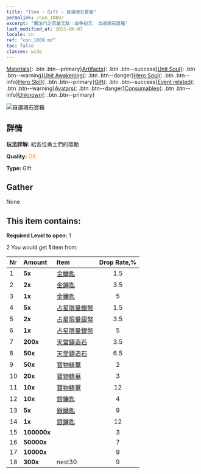 ```yaml
---
title: "Item - Gift - 自選魂石寶箱"
permalink: /con_1069/
excerpt: "魔法门之英雄无敌：战争纪元  自選魂石寶箱"
last_modified_at: 2021-06-07
locale: cn
ref: "con_1069.md"
toc: false
classes: wide
---
```

 [Materials](/ItemsCN/){: .btn .btn--primary}[Artifacts](/ItemsCN/Artifacts/){: .btn .btn--success}[Unit Soul](/ItemsCN/UnitSoul/){: .btn .btn--warning}[Unit Awakening](/ItemsCN/UnitAwakening/){: .btn .btn--danger}[Hero Soul](/ItemsCN/HeroSoul/){: .btn .btn--info}[Hero Skill](/ItemsCN/HeroSkill/){: .btn .btn--primary}[Gift](/ItemsCN/Gift/){: .btn .btn--success}[Event related](/ItemsCN/Events/){: .btn .btn--warning}[Avatars](/ItemsCN/Avatars/){: .btn .btn--danger}[Consumables](/ItemsCN/Consumables/){: .btn .btn--info}[Unknown](/ItemsCN/Unknown/){: .btn .btn--primary}

 ![自選魂石寶箱](/images/t/i_613001.png)

## 詳情
 **玩法詳解:** 給各位勇士們的獎勵

 **Quality:** <span style="color: #FF8C00">OK</span>

 **Type:** Gift

## Gather

  None

## This item contains:

 **Required Level to open:** 1

 2 You would get **1** item  from:

  | Nr | Amount |     Item    | Drop Rate,% |
  |:---|:-------|:------------|:---------:|
  | 1 |  **5x** | [金鑰匙](/cn/Items/con_783/) | 1.5 | 
  | 2 |  **2x** | [金鑰匙](/cn/Items/con_783/) | 3.5 | 
  | 3 |  **1x** | [金鑰匙](/cn/Items/con_783/) | 5 | 
  | 4 |  **5x** | [占星限量銀幣](/cn/Items/con_969/) | 1.5 | 
  | 5 |  **2x** | [占星限量銀幣](/cn/Items/con_969/) | 3.5 | 
  | 6 |  **1x** | [占星限量銀幣](/cn/Items/con_969/) | 5 | 
  | 7 |  **200x** | [天堂鑄造石](/cn/Items/art_188/) | 3.5 | 
  | 8 |  **50x** | [天堂鑄造石](/cn/Items/art_188/) | 6.5 | 
  | 9 |  **50x** | [寶物精華](/cn/Items/con_761/) | 2 | 
  | 10 |  **20x** | [寶物精華](/cn/Items/con_761/) | 3 | 
  | 11 |  **10x** | [寶物精華](/cn/Items/con_761/) | 12 | 
  | 12 |  **10x** | [銀鑰匙](/cn/Items/con_693/) | 4 | 
  | 13 |  **5x** | [銀鑰匙](/cn/Items/con_693/) | 9 | 
  | 14 |  **1x** | [銀鑰匙](/cn/Items/con_693/) | 12 | 
  | 15 |  **100000x** | <i class="fas fa-coins"/> | 3 | 
  | 16 |  **50000x** | <i class="fas fa-coins"/> | 7 | 
  | 17 |  **10000x** | <i class="fas fa-coins"/> | 9 | 
  | 18 |  **300x** | nest30 | 9 | 
